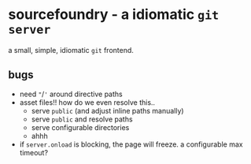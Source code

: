 # sourcefoundry - a idiomatic `git server`

a small, simple, idiomatic `git` frontend.

## bugs

- need `"`/`'` around directive paths
- asset files!!
  how do we even resolve this..
  - serve `public` (and adjust inline paths manually)
  - serve `public` and resolve paths
  - serve configurable directories
  - ahhh
- if `server.onload` is blocking, the page will freeze. 
  a configurable max timeout?
